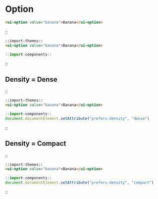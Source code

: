 <!--
type: page
title: Option
location: ./components/option
layout: default
-->

# Option

```html
<ui-option value="banana">Banana</ui-option>
```

::
```html
::import-themes::
<ui-option value="banana">Banana</ui-option>
```
```js
::import-components::
```
::

## Density = Dense
::
```html
::import-themes::
<ui-option value="banana">Banana</ui-option>
```
```js
::import-components::
document.documentElement.setAttribute("prefers-density", "dense")
```
::

## Density = Compact
::
```html
::import-themes::
<ui-option value="banana">Banana</ui-option>
```
```js
::import-components::
document.documentElement.setAttribute("prefers-density", "compact")
```
::